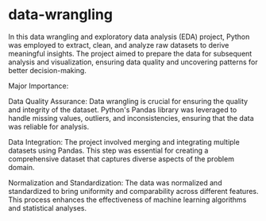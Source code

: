 # data-wrangling
In this data wrangling and exploratory data analysis (EDA) project, Python was employed to extract, clean, and analyze raw datasets to derive meaningful insights. 
The project aimed to prepare the data for subsequent analysis and visualization, ensuring data quality and uncovering patterns for better decision-making.

Major Importance:

Data Quality Assurance: Data wrangling is crucial for ensuring the quality and integrity of the dataset. Python's Pandas library was leveraged to handle missing values, outliers, and inconsistencies, ensuring that the data was reliable for analysis.

Data Integration: The project involved merging and integrating multiple datasets using Pandas. This step was essential for creating a comprehensive dataset that captures diverse aspects of the problem domain.

Normalization and Standardization: The data was normalized and standardized to bring uniformity and comparability across different features. This process enhances the effectiveness of machine learning algorithms and statistical analyses.

